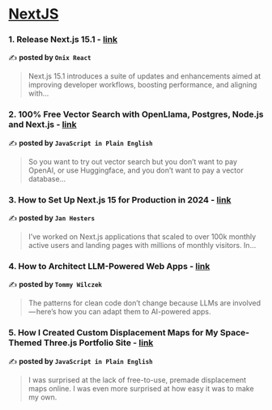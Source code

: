 
<h1><a href=https://medium.com/tag/nextjs/recommended target="_blank" rel="noopener noreferrer">NextJS</a></h1>
<h3>1. Release Next.js 15.1 - <a href="https://medium.com/@onix_react/release-next-js-15-1-8c5121b41f71" target="_blank" rel="noopener noreferrer">link</a></h3>

✍️ **posted by `Onix React`**

<blockquote>Next.js 15.1 introduces a suite of updates and enhancements aimed at improving developer workflows, boosting performance, and aligning with…</blockquote>

<h3>2. 100% Free Vector Search with OpenLlama, Postgres, Node.js and Next.js - <a href="https://medium.com/javascript-in-plain-english/100-free-vector-search-with-openllama-postgres-nodejs-and-nextjs-e496856766f7" target="_blank" rel="noopener noreferrer">link</a></h3>

✍️ **posted by `JavaScript in Plain English`**

<blockquote>So you want to try out vector search but you don’t want to pay OpenAI, or use Huggingface, and you don’t want to pay a vector database…</blockquote>

<h3>3. How to Set Up Next.js 15 for Production in 2024 - <a href="https://medium.com/@jan.hesters/how-to-set-up-next-js-15-for-production-in-2024-347f542922b4" target="_blank" rel="noopener noreferrer">link</a></h3>

✍️ **posted by `Jan Hesters`**

<blockquote>I’ve worked on Next.js applications that scaled to over 100k monthly active users and landing pages with millions of monthly visitors. In…</blockquote>

<h3>4. How to Architect LLM-Powered Web Apps - <a href="https://medium.com/@tommywilczek/how-to-architect-llm-powered-web-apps-99e02fa643e9" target="_blank" rel="noopener noreferrer">link</a></h3>

✍️ **posted by `Tommy Wilczek`**

<blockquote>The patterns for clean code don’t change because LLMs are involved — here’s how you can adapt them to AI-powered apps.</blockquote>

<h3>5. How I Created Custom Displacement Maps for My Space-Themed Three.js Portfolio Site - <a href="https://medium.com/javascript-in-plain-english/how-i-created-custom-displacement-maps-for-my-space-themed-three-js-portfolio-site-642b52700941" target="_blank" rel="noopener noreferrer">link</a></h3>

✍️ **posted by `JavaScript in Plain English`**

<blockquote>I was surprised at the lack of free-to-use, premade displacement maps online. I was even more surprised at how easy it was to make my own.</blockquote>

